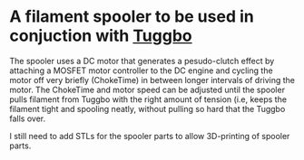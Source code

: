 # A filament spooler to be used in conjuction with [Tuggbo](https://github.com/CorneileM/Tuggbo)

The spooler uses a DC motor that generates a pesudo-clutch effect by attaching a MOSFET motor controller to the DC engine and cycling the motor off very briefly (ChokeTime) in between longer intervals of driving the motor. The ChokeTime and motor speed can be adjusted until the spooler pulls filament from Tuggbo with the right amount of tension (i.e, keeps the filament tight and spooling neatly, without pulling so hard that the Tuggbo falls over.

I still need to add STLs for the spooler parts to allow 3D-printing of spooler parts.
